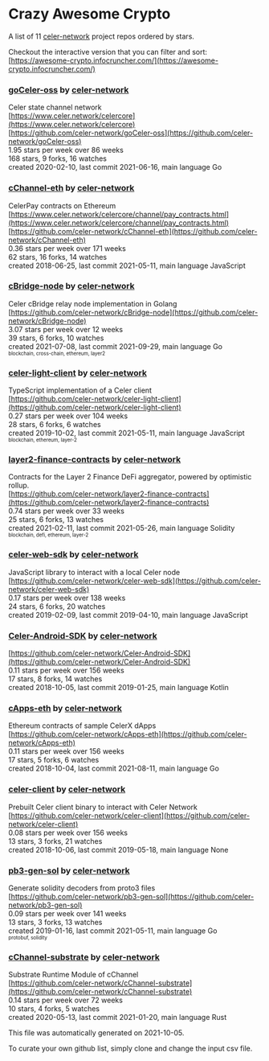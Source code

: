 # Crazy Awesome Crypto
A list of 11 [celer-network](https://github.com/celer-network) project repos ordered by stars.  

Checkout the interactive version that you can filter and sort: 
[https://awesome-crypto.infocruncher.com/](https://awesome-crypto.infocruncher.com/)  


### [goCeler-oss](https://github.com/celer-network/goCeler-oss) by [celer-network](https://github.com/celer-network)  
Celer state channel network  
[https://www.celer.network/celercore](https://www.celer.network/celercore)  
[https://github.com/celer-network/goCeler-oss](https://github.com/celer-network/goCeler-oss)  
1.95 stars per week over 86 weeks  
168 stars, 9 forks, 16 watches  
created 2020-02-10, last commit 2021-06-16, main language Go  


### [cChannel-eth](https://github.com/celer-network/cChannel-eth) by [celer-network](https://github.com/celer-network)  
CelerPay contracts on Ethereum  
[https://www.celer.network/celercore/channel/pay_contracts.html](https://www.celer.network/celercore/channel/pay_contracts.html)  
[https://github.com/celer-network/cChannel-eth](https://github.com/celer-network/cChannel-eth)  
0.36 stars per week over 171 weeks  
62 stars, 16 forks, 14 watches  
created 2018-06-25, last commit 2021-05-11, main language JavaScript  


### [cBridge-node](https://github.com/celer-network/cBridge-node) by [celer-network](https://github.com/celer-network)  
Celer cBridge relay node implementation in Golang  
[https://github.com/celer-network/cBridge-node](https://github.com/celer-network/cBridge-node)  
3.07 stars per week over 12 weeks  
39 stars, 6 forks, 10 watches  
created 2021-07-08, last commit 2021-09-29, main language Go  
<sub><sup>blockchain, cross-chain, ethereum, layer2</sup></sub>


### [celer-light-client](https://github.com/celer-network/celer-light-client) by [celer-network](https://github.com/celer-network)  
TypeScript implementation of a Celer client  
[https://github.com/celer-network/celer-light-client](https://github.com/celer-network/celer-light-client)  
0.27 stars per week over 104 weeks  
28 stars, 6 forks, 6 watches  
created 2019-10-02, last commit 2021-05-11, main language JavaScript  
<sub><sup>blockchain, ethereum, layer-2</sup></sub>


### [layer2-finance-contracts](https://github.com/celer-network/layer2-finance-contracts) by [celer-network](https://github.com/celer-network)  
Contracts for the Layer 2 Finance DeFi aggregator, powered by optimistic rollup.  
[https://github.com/celer-network/layer2-finance-contracts](https://github.com/celer-network/layer2-finance-contracts)  
0.74 stars per week over 33 weeks  
25 stars, 6 forks, 13 watches  
created 2021-02-11, last commit 2021-05-26, main language Solidity  
<sub><sup>blockchain, defi, ethereum, layer-2</sup></sub>


### [celer-web-sdk](https://github.com/celer-network/celer-web-sdk) by [celer-network](https://github.com/celer-network)  
JavaScript library to interact with a local Celer node  
[https://github.com/celer-network/celer-web-sdk](https://github.com/celer-network/celer-web-sdk)  
0.17 stars per week over 138 weeks  
24 stars, 6 forks, 20 watches  
created 2019-02-09, last commit 2019-04-10, main language JavaScript  


### [Celer-Android-SDK](https://github.com/celer-network/Celer-Android-SDK) by [celer-network](https://github.com/celer-network)  
  
[https://github.com/celer-network/Celer-Android-SDK](https://github.com/celer-network/Celer-Android-SDK)  
0.11 stars per week over 156 weeks  
17 stars, 8 forks, 14 watches  
created 2018-10-05, last commit 2019-01-25, main language Kotlin  


### [cApps-eth](https://github.com/celer-network/cApps-eth) by [celer-network](https://github.com/celer-network)  
Ethereum contracts of sample CelerX dApps  
[https://github.com/celer-network/cApps-eth](https://github.com/celer-network/cApps-eth)  
0.11 stars per week over 156 weeks  
17 stars, 5 forks, 6 watches  
created 2018-10-04, last commit 2021-08-11, main language Go  


### [celer-client](https://github.com/celer-network/celer-client) by [celer-network](https://github.com/celer-network)  
Prebuilt Celer client binary to interact with Celer Network  
[https://github.com/celer-network/celer-client](https://github.com/celer-network/celer-client)  
0.08 stars per week over 156 weeks  
13 stars, 3 forks, 21 watches  
created 2018-10-06, last commit 2019-05-18, main language None  


### [pb3-gen-sol](https://github.com/celer-network/pb3-gen-sol) by [celer-network](https://github.com/celer-network)  
Generate solidity decoders from proto3 files  
[https://github.com/celer-network/pb3-gen-sol](https://github.com/celer-network/pb3-gen-sol)  
0.09 stars per week over 141 weeks  
13 stars, 3 forks, 13 watches  
created 2019-01-16, last commit 2021-05-11, main language Go  
<sub><sup>protobuf, solidity</sup></sub>


### [cChannel-substrate](https://github.com/celer-network/cChannel-substrate) by [celer-network](https://github.com/celer-network)  
Substrate Runtime Module of cChannel  
[https://github.com/celer-network/cChannel-substrate](https://github.com/celer-network/cChannel-substrate)  
0.14 stars per week over 72 weeks  
10 stars, 4 forks, 5 watches  
created 2020-05-13, last commit 2021-01-20, main language Rust  


This file was automatically generated on 2021-10-05.  

To curate your own github list, simply clone and change the input csv file.  